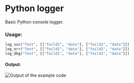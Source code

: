 # Python logger
Basic Python console logger.

### Usage:
```python
log_suc("Text", [["feild1", "data"], ["feild2", "data"]])
log_err("Text", [["feild1", "data"], ["feild2", "data"]])
log_dbg("Text", [["feild1", "data"], ["feild2", "data"]])
```

#### Output:
![Output of the example code](https://raw.githubusercontent.com/thisisbrrt/py-logger/main/example.png)
